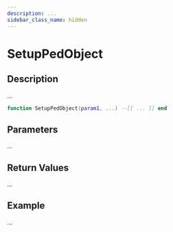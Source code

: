 ```yaml
---
description: ...
sidebar_class_name: hidden
---
```


# SetupPedObject

## Description

...

```lua
function SetupPedObject(param1, ...) --[[ ... ]] end
```

## Parameters

...

## Return Values

...

## Example

...

